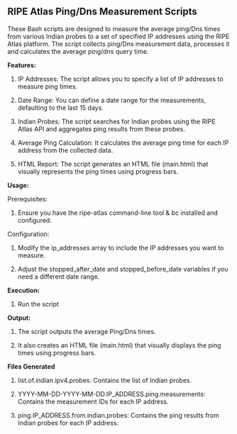 <h2>RIPE Atlas Ping/Dns Measurement Scripts</h2>

These Bash scripts are designed to measure the average ping/Dns times from various Indian probes to a set of specified IP addresses using the RIPE Atlas platform. The script collects ping/Dns measurement data, processes it and calculates the average ping/dns query time.

**Features:**

1. IP Addresses: The script allows you to specify a list of IP addresses to measure ping times.

2. Date Range: You can define a date range for the measurements, defaulting to the last 15 days.

3. Indian Probes: The script searches for Indian probes using the RIPE Atlas API and aggregates ping results from these probes.

4. Average Ping Calculation: It calculates the average ping time for each IP address from the collected data.

5. HTML Report: The script generates an HTML file (main.html) that visually represents the ping times using progress bars.


**Usage:**

  Prerequisites:

  1. Ensure you have the ripe-atlas command-line tool & bc installed and configured.

  Configuration:

1.  Modify the ip_addresses array to include the IP addresses you want to measure.

2.  Adjust the stopped_after_date and stopped_before_date variables if you need a different date range.

**Execution:**

  1. Run the script

**Output:**

  1. The script outputs the average Ping/Dns times.

  2. It also creates an HTML file (main.html) that visually displays the ping times using progress bars.

**Files Generated**

   1. list.of.indian.ipv4.probes: Contains the list of Indian probes.

   2. YYYY-MM-DD-YYYY-MM-DD.IP_ADDRESS.ping.measurements: Contains the measurement IDs for each IP address.

   3. ping.IP_ADDRESS.from.indian.probes: Contains the ping results from Indian probes for each IP address.
